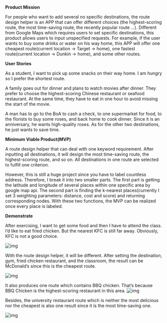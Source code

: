 **Product Mission**

For people who want to add several no specific destinations, the route design helper is an APP that can offer different choices (the highest-scoring route, the most time-saving route, the recently popular route …). Different from Google Maps which requires users to set specific destinations, this product allows users to input unspecified requests. For example, if the user wants to buy some drinks or water on his way home, this APP will offer one cheapest route(current location -> Target -> home), one fastest route(current location -> Dunkin -> home), and some other routes.

 

**User Stories**

As a student, I want to pick up some snacks on their way home. I am hungry so I prefer the shortest route.

A family goes out for dinner and plans to watch movies after dinner. They prefer to choose the highest-scoring Chinese restaurant or seafood restaurant. At the same time, they have to eat in one hour to avoid missing the start of the movie.

A man has to go to the BoA to cash a check, to one supermarket for food, to the florists to buy some roses, and back home to cook dinner. Since it is an anniversary, he wants high-quality roses. As for the other two destinations, he just wants to save time.

 

**Minimum Viable Product(MVP)**

A route design helper that can deal with one keyword requirement. After inputting all destinations, it will design the most time-saving route, the highest-scoring route, and so on. All destinations in one route are selected to fulfill one criterion.

However, this is still a huge project since you have to label countless address. Therefore, I break it into two smaller parts. The first part is getting the latitude and longitude of several places within one specific area by google map api. The second part is finding the k-nearest places(currently I set 3 weighting parameters: distance, cost and score) and returning corresponding nodes. With these two functions, the MVP can be realized once every place is labeled. 



**Demonstrate**

After exercising, I want to get some food and then I have to attend the class. I’d like to eat fried chicken. But the nearest KFC is still far away. Obviously, KFC is not a good choice.

![img](https://github.com/RussellOvO/EC601/edit/main/Project2/original.png)

With the route design helper, it will be different. After setting the destination, gym, fried chicken restaurant, and the classroom, the result can be McDonald’s since this is the cheapest route.

![img](https://github.com/RussellOvO/EC601/edit/main/Project2/cheapest.png)

 It also produces one route which contains BBQ chicken. That’s because BBQ Chicken is the highest-scoring restaurant in this area. ![img](https://github.com/RussellOvO/EC601/edit/main/Project2/best.png)

Besides, the university restaurant route which is neither the most delicious nor the cheapest is also one result since it is the most time-saving one.

![img](https://github.com/RussellOvO/EC601/edit/main/Project2/shortest.png)

